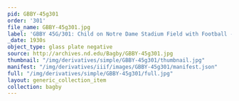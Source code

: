 ```yaml
---
pid: GBBY-45g301
order: '301'
file_name: GBBY-45g301.jpg
label: 'GBBY 45G/301: Child on Notre Dame Stadium Field with Football - c1930s'
_date: 1930s
object_type: glass plate negative
source: http://archives.nd.edu/Bagby/GBBY-45g301.jpg
thumbnail: "/img/derivatives/simple/GBBY-45g301/thumbnail.jpg"
manifest: "/img/derivatives/iiif/images/GBBY-45g301/manifest.json"
full: "/img/derivatives/simple/GBBY-45g301/full.jpg"
layout: generic_collection_item
collection: bagby
---
```

